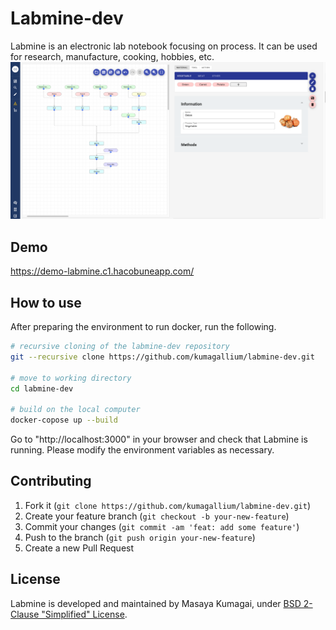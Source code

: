 # Labmine-dev
Labmine is an electronic lab notebook focusing on process.
It can be used for research, manufacture, cooking, hobbies, etc.
<img width="1180" alt="vpd-image" src="doc/images/Curry_Process.png">

## Demo 
https://demo-labmine.c1.hacobuneapp.com/

## How to use
After preparing the environment to run docker, run the following.
```sh
# recursive cloning of the labmine-dev repository
git --recursive clone https://github.com/kumagallium/labmine-dev.git

# move to working directory
cd labmine-dev

# build on the local computer
docker-copose up --build
```
Go to "http://localhost:3000" in your browser and check that Labmine is running.
Please modify the environment variables as necessary.

## Contributing
1. Fork it (`git clone https://github.com/kumagallium/labmine-dev.git`)
2. Create your feature branch (`git checkout -b your-new-feature`)
3. Commit your changes (`git commit -am 'feat: add some feature'`)
4. Push to the branch (`git push origin your-new-feature`)
5. Create a new Pull Request

## License
Labmine is developed and maintained by Masaya Kumagai, under [BSD 2-Clause "Simplified" License](LICENSE.txt).